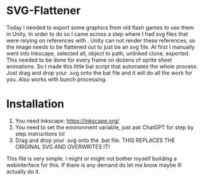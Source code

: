 # SVG-Flattener
Today I needed to export some graphics from old flash games to use them in Unity. In order to do so I came across a step where I had svg files that were relying on references with <use>. Unity can not render these references, so the image needs to be flattened out to just be an svg file. At first I manually went into Inkscape, selected all, object to path, unlinked clone, exported. This needed to be done for every frame on dozens of sprite sheet animations. So I made this little bat script that automates the whole process. Just drag and drop your .svg onto the bat file and it will do all the work for you. Also works with bunch processing.

# Installation
1. You need Inkscape: https://inkscape.org/
2. You need to set the environment variable, just ask ChatGPT for step by step instructions lol
3. Drag and drop your .svg onto the .bat file. THIS REPLACES THE ORIGINAL SVG AND OVERWRITES IT!

This file is very simple. I might or might not bother myself building a webinterface for this. If there is any demand do let me know maybe Ill actually do it.
